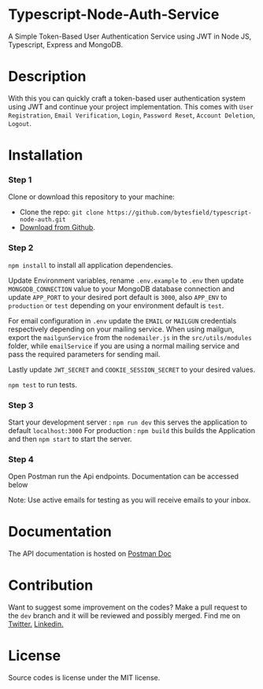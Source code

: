 <!-- @format -->

# Typescript-Node-Auth-Service

A Simple Token-Based User Authentication Service using JWT in Node JS, Typescript, Express and MongoDB.

# Description

With this you can quickly craft a token-based user authentication system using JWT and continue your project implementation. This comes with `User Registration`, `Email Verification`, `Login`, `Password Reset`, `Account Deletion`, `Logout`.

# Installation

### Step 1

Clone or download this repository to your machine:

- Clone the repo: `git clone https://github.com/bytesfield/typescript-node-auth.git`
- [Download from Github](https://github.com/bytesfield/typescript-node-auth/archive/refs/heads/main.zip).

### Step 2

`npm install` to install all application dependencies.

Update Environment variables, rename `.env.example` to `.env` then update `MONGODB_CONNECTION` value to your MongoDB database connection and update `APP_PORT` to your desired port default is `3000`, also `APP_ENV` to `production` or `test` depending on your environment default is `test`.

For email configuration in `.env` update the `EMAIL` or `MAILGUN` credentials respectively depending on your mailing service. When using mailgun, export the `mailgunService` from the `nodemailer.js` in the `src/utils/modules` folder, while `emailService` if you are using a normal mailing service and pass the required parameters for sending mail.

Lastly update `JWT_SECRET` and `COOKIE_SESSION_SECRET` to your desired values.

`npm test` to run tests.

### Step 3

Start your development server : `npm run dev` this serves the application to default `localhost:3000`
For production : `npm build` this builds the Application and then `npm start` to start the server.

### Step 4

Open Postman run the Api endpoints. Documentation can be accessed below

Note: Use active emails for testing as you will receive emails to your inbox.

# Documentation

The API documentation is hosted on [Postman Doc](https://documenter.getpostman.com/view/10912779/TzRNGAEU)

# Contribution

Want to suggest some improvement on the codes? Make a pull request to the `dev` branch and it will be reviewed and possibly merged.
Find me on
<a href="https://twitter.com/SaintAbrahams/">Twitter.</a>
<a href="https://www.linkedin.com/in/abraham-udele-246003130/">Linkedin.</a>

# License

Source codes is license under the MIT license.
